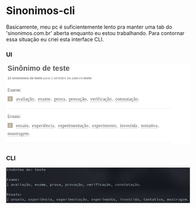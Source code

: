 # Sinonimos-cli

Basicamente, meu pc é suficientemente lento pra manter uma tab do
'sinonimos.com.br' aberta enquanto eu estou trabalhando. Para contornar
essa situação eu criei esta interface CLI.

### UI

![](images/ui.png)

### CLI

![](images/cli.png)
